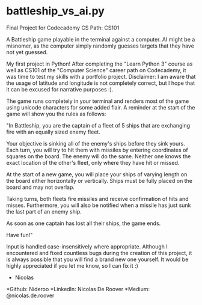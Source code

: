 # battleship_vs_ai.py
Final Project for Codecademy CS Path: CS101

A Battleship game playable in the terminal against a computer. AI might be a misnomer, as the computer simply randomly guesses targets that they have not yet guessed.

My first project in Python! After completing the "Learn Python 3" course as well as CS101 of the "Computer Science" career path on Codecademy, it was time to test my skills with a portfolio project.
Disclaimer: I am aware that the usage of latitude and longitude is not completely correct, but I hope that it can be excused for narrative purposes :).

The game runs completely in your terminal and renders most of the game using unicode characters for some added flair. A reminder at the start of the game will show you the rules as follows:

"In Battleship, you are the captain of a fleet of 5 ships that are exchanging fire with an equally sized enemy fleet.

Your objective is sinking all of the enemy's ships before they sink yours. 
Each turn, you will try to hit them with missiles by entering coordinates of squares on the board. The enemy will do the same. 
Neither one knows the exact location of the other's fleet, only where they have hit or missed.

At the start of a new game, you will place your ships of varying length on the board either horizontally or vertically.
Ships must be fully placed on the board and may not overlap.

Taking turns, both fleets fire missiles and receive confirmation of hits and misses.
Furthermore, you will also be notified when a missile has just sunk the last part of an enemy ship.

As soon as one captain has lost all their ships, the game ends.

Have fun!"

Input is handled case-insensitively where appropriate. Although I encountered and fixed countless bugs during the creation of this project, it is always possible that you will find a brand new one yourself. It would be highly appreciated if you let me know, so I can fix it :)

- Nicolas

*Github: Nideroo
*LinkedIn: Nicolas De Roover
*Medium: @nicolas.de.roover
